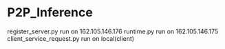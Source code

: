 # P2P_Inference

register_server.py run on 162.105.146.176
runtime.py run on 162.105.146.175
client_service_request.py run on local(client)

